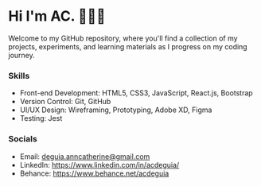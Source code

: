 # Hi I'm AC.  👋👩‍💻
  
 Welcome to my GitHub repository, where you'll find a collection of my projects, experiments, and learning materials as I progress on my coding journey.

### Skills
* Front-end Development: HTML5, CSS3, JavaScript, React.js, Bootstrap
* Version Control: Git, GitHub
* UI/UX Design: Wireframing, Prototyping, Adobe XD, Figma
* Testing: Jest

### Socials
* Email: deguia.anncatherine@gmail.com
* LinkedIn: https://www.linkedin.com/in/acdeguia/
* Behance: https://www.behance.net/acdeguia

